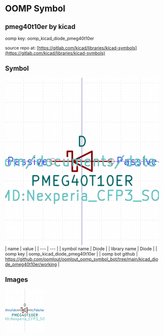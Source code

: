 # OOMP Symbol  
## pmeg40t10er  by kicad  
  
oomp key: oomp_kicad_diode_pmeg40t10er  
  
source repo at: [https://gitlab.com/kicad/libraries/kicad-symbols](https://gitlab.com/kicad/libraries/kicad-symbols)  
## Symbol  
  
[![working.png](working_600.png)](working.png)  
| name | value | 
| --- | --- | 
| symbol name | Diode | 
| library name | Diode | 
| oomp key | oomp_kicad_diode_pmeg40t10er | 
| oomp bot github | https://github.com/oomlout/oomlout_oomp_symbol_bot/tree/main/kicad_diode_pmeg40t10er/working | 
## Images  
  
[![working.png](working_140.png)](working.png)  
